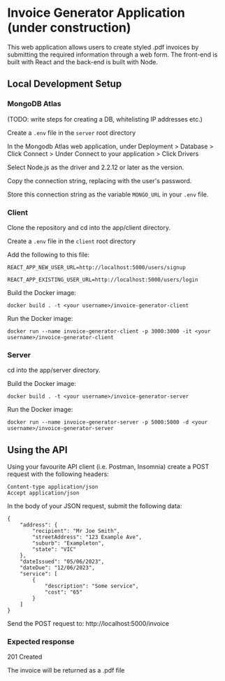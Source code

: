 # Invoice Generator Application (under construction)

This web application allows users to create styled .pdf invoices by submitting the required information through a web form. The front-end is built with React and the back-end is built with Node.

## Local Development Setup

### MongoDB Atlas

(TODO: write steps for creating a DB, whitelisting IP addresses etc.)

Create a `.env` file in the `server` root directory

In the Mongodb Atlas web application, under Deployment > Database > Click Connect > Under Connect to your application > Click Drivers

Select Node.js as the driver and 2.2.12 or later as the version.

Copy the connection string, replacing <password> with the user's password.

Store this connection string as the variable `MONGO_URL` in your `.env` file.

### Client

Clone the repository and cd into the app/client directory.

Create a `.env` file in the `client` root directory

Add the following to this file:

```
REACT_APP_NEW_USER_URL=http://localhost:5000/users/signup

REACT_APP_EXISTING_USER_URL=http://localhost:5000/users/login
```

Build the Docker image:

```
docker build . -t <your username>/invoice-generator-client
```

Run the Docker image:

```
docker run --name invoice-generator-client -p 3000:3000 -it <your username>/invoice-generator-client
```

### Server

cd into the app/server directory.

Build the Docker image:

```
docker build . -t <your username>/invoice-generator-server
```

Run the Docker image:

```
docker run --name invoice-generator-server -p 5000:5000 -d <your username>/invoice-generator-server
```

## Using the API

Using your favourite API client (i.e. Postman, Insomnia) create a POST request with the following headers:

```
Content-type application/json
Accept application/json
```

In the body of your JSON request, submit the following data:

```
{
	"address": {
		"recipient": "Mr Joe Smith",
		"streetAddress": "123 Example Ave",
		"suburb": "Exampleton",
		"state": "VIC"
	},
	"dateIssued": "05/06/2023",
	"dateDue": "12/06/2023",
	"service": [
		{
			"description": "Some service",
			"cost": "65"
		}
	]
}
```

Send the POST request to: http://localhost:5000/invoice

### Expected response

201 Created

The invoice will be returned as a .pdf file
